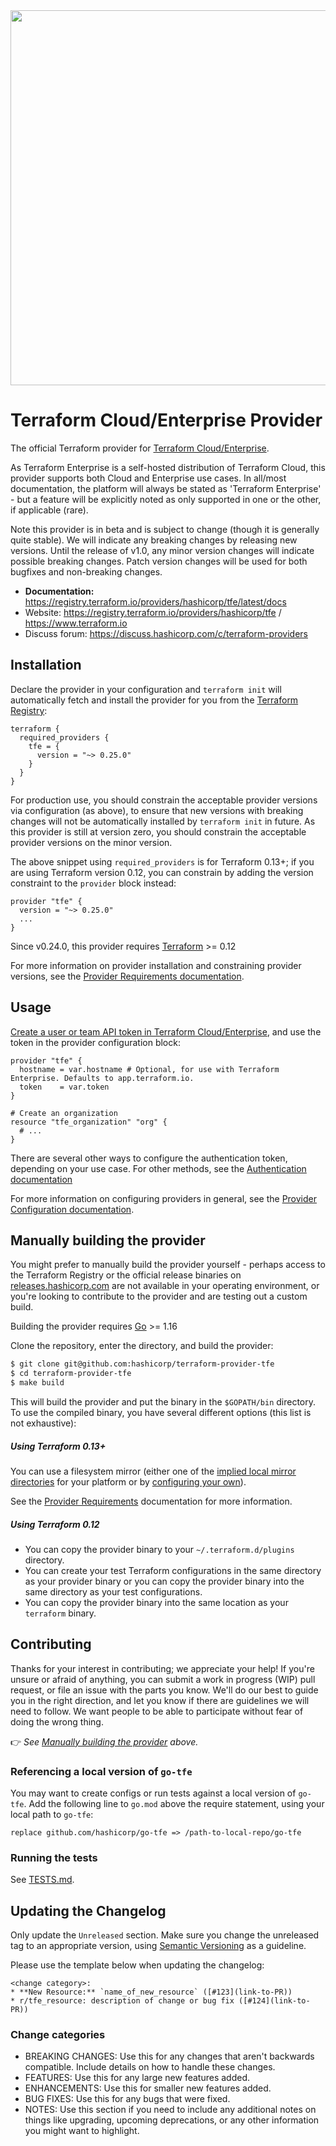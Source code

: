 <img src="https://cdn.rawgit.com/hashicorp/terraform-website/master/content/source/assets/images/logo-hashicorp.svg" width="600px">

# Terraform Cloud/Enterprise Provider

The official Terraform provider for [Terraform Cloud/Enterprise](https://www.hashicorp.com/products/terraform).

As Terraform Enterprise is a self-hosted distribution of Terraform Cloud, this
provider supports both Cloud and Enterprise use cases. In all/most
documentation, the platform will always be stated as 'Terraform Enterprise' -
but a feature will be explicitly noted as only supported in one or the other, if
applicable (rare).

Note this provider is in beta and is subject to change (though it is generally
quite stable). We will indicate any breaking changes by releasing new versions.
Until the release of v1.0, any minor version changes will indicate possible
breaking changes. Patch version changes will be used for both bugfixes and
non-breaking changes.

- **Documentation:** https://registry.terraform.io/providers/hashicorp/tfe/latest/docs
- Website: https://registry.terraform.io/providers/hashicorp/tfe / https://www.terraform.io
- Discuss forum: https://discuss.hashicorp.com/c/terraform-providers


## Installation

Declare the provider in your configuration and `terraform init` will automatically fetch and install the provider for you from the [Terraform Registry](https://registry.terraform.io/):

```hcl
terraform {
  required_providers {
    tfe = {
      version = "~> 0.25.0"
    }
  }
}
```

For production use, you should constrain the acceptable provider versions via
configuration (as above), to ensure that new versions with breaking changes will
not be automatically installed by `terraform init` in future. As this provider
is still at version zero, you should constrain the acceptable provider versions
on the minor version.

The above snippet using `required_providers` is for Terraform 0.13+; if you are using Terraform version 0.12, you can constrain by adding the version constraint to the `provider` block instead:

```hcl
provider "tfe" {
  version = "~> 0.25.0"
  ...
}
```

Since v0.24.0, this provider requires [Terraform](https://www.terraform.io/downloads.html) >= 0.12

For more information on provider installation and constraining provider versions, see the [Provider Requirements documentation](https://www.terraform.io/docs/configuration/provider-requirements.html).

## Usage

[Create a user or team API token in Terraform Cloud/Enterprise](https://www.terraform.io/docs/cloud/users-teams-organizations/api-tokens.html), and use the token in the provider configuration block:

```hcl
provider "tfe" {
  hostname = var.hostname # Optional, for use with Terraform Enterprise. Defaults to app.terraform.io.
  token    = var.token
}

# Create an organization
resource "tfe_organization" "org" {
  # ...
}
```

There are several other ways to configure the authentication token, depending on
your use case. For other methods, see the [Authentication documentation](https://registry.terraform.io/providers/hashicorp/tfe/latest/docs#authentication)

For more information on configuring providers in general, see the [Provider Configuration documentation](https://www.terraform.io/docs/configuration/providers.html).


## Manually building the provider

You might prefer to manually build the provider yourself - perhaps access to the Terraform Registry or the official
release binaries on [releases.hashicorp.com](https://releases.hashicorp.com/terraform-provider-tfe/) are not available
in your operating environment, or you're looking to contribute to the provider and are testing out a custom build.

Building the provider requires [Go](https://golang.org/doc/install) >= 1.16

Clone the repository, enter the directory, and build the provider:

```sh
$ git clone git@github.com:hashicorp/terraform-provider-tfe
$ cd terraform-provider-tfe
$ make build
```

This will build the provider and put the binary in the `$GOPATH/bin` directory. To use the compiled binary, you have several different options (this list is not exhaustive):

##### Using Terraform 0.13+

You can use a filesystem mirror (either one of the [implied local mirror directories](https://www.terraform.io/docs/commands/cli-config.html#implied-local-mirror-directories) for your platform
or by [configuring your own](https://www.terraform.io/docs/commands/cli-config.html#explicit-installation-method-configuration)).

See the [Provider Requirements](https://www.terraform.io/docs/configuration/provider-requirements.html) documentation for more information.

##### Using Terraform 0.12
* You can copy the provider binary to your `~/.terraform.d/plugins` directory.
* You can create your test Terraform configurations in the same directory as your provider binary or you can copy the provider binary into the same directory as your test configurations.
* You can copy the provider binary into the same location as your `terraform` binary.

## Contributing

Thanks for your interest in contributing; we appreciate your help! If you're unsure or afraid of anything, you can
submit a work in progress (WIP) pull request, or file an issue with the parts you know. We'll do our best to guide you
in the right direction, and let you know if there are guidelines we will need to follow. We want people to be able to
participate without fear of doing the wrong thing.

👉 _See [Manually building the provider](#manually-building-the-provider) above._

### Referencing a local version of `go-tfe`

You may want to create configs or run tests against a local version of `go-tfe`. Add the following line to `go.mod` above the require statement, using your local path to `go-tfe`:

```
replace github.com/hashicorp/go-tfe => /path-to-local-repo/go-tfe
```

### Running the tests

See [TESTS.md](https://github.com/hashicorp/terraform-provider-tfe/tree/master/TESTS.md).

## Updating the Changelog

Only update the `Unreleased` section. Make sure you change the unreleased tag to an appropriate version, using [Semantic Versioning](https://semver.org/) as a guideline.

Please use the template below when updating the changelog:
```
<change category>:
* **New Resource:** `name_of_new_resource` ([#123](link-to-PR))
* r/tfe_resource: description of change or bug fix ([#124](link-to-PR))
```

### Change categories

- BREAKING CHANGES: Use this for any changes that aren't backwards compatible. Include details on how to handle these changes.
- FEATURES: Use this for any large new features added.
- ENHANCEMENTS: Use this for smaller new features added.
- BUG FIXES: Use this for any bugs that were fixed.
- NOTES: Use this section if you need to include any additional notes on things like upgrading, upcoming deprecations, or any other information you might want to highlight.
